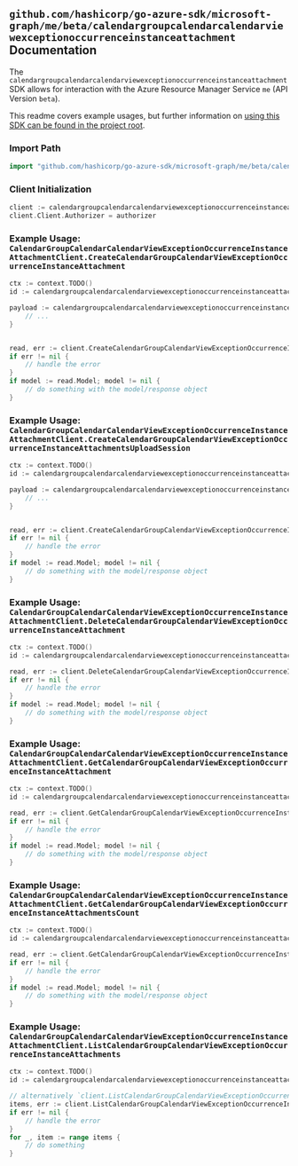 
## `github.com/hashicorp/go-azure-sdk/microsoft-graph/me/beta/calendargroupcalendarcalendarviewexceptionoccurrenceinstanceattachment` Documentation

The `calendargroupcalendarcalendarviewexceptionoccurrenceinstanceattachment` SDK allows for interaction with the Azure Resource Manager Service `me` (API Version `beta`).

This readme covers example usages, but further information on [using this SDK can be found in the project root](https://github.com/hashicorp/go-azure-sdk/tree/main/docs).

### Import Path

```go
import "github.com/hashicorp/go-azure-sdk/microsoft-graph/me/beta/calendargroupcalendarcalendarviewexceptionoccurrenceinstanceattachment"
```


### Client Initialization

```go
client := calendargroupcalendarcalendarviewexceptionoccurrenceinstanceattachment.NewCalendarGroupCalendarCalendarViewExceptionOccurrenceInstanceAttachmentClientWithBaseURI("https://management.azure.com")
client.Client.Authorizer = authorizer
```


### Example Usage: `CalendarGroupCalendarCalendarViewExceptionOccurrenceInstanceAttachmentClient.CreateCalendarGroupCalendarViewExceptionOccurrenceInstanceAttachment`

```go
ctx := context.TODO()
id := calendargroupcalendarcalendarviewexceptionoccurrenceinstanceattachment.NewMeCalendarGroupIdCalendarIdCalendarViewIdExceptionOccurrenceIdInstanceID("calendarGroupIdValue", "calendarIdValue", "eventIdValue", "eventId1Value", "eventId2Value")

payload := calendargroupcalendarcalendarviewexceptionoccurrenceinstanceattachment.Attachment{
	// ...
}


read, err := client.CreateCalendarGroupCalendarViewExceptionOccurrenceInstanceAttachment(ctx, id, payload)
if err != nil {
	// handle the error
}
if model := read.Model; model != nil {
	// do something with the model/response object
}
```


### Example Usage: `CalendarGroupCalendarCalendarViewExceptionOccurrenceInstanceAttachmentClient.CreateCalendarGroupCalendarViewExceptionOccurrenceInstanceAttachmentsUploadSession`

```go
ctx := context.TODO()
id := calendargroupcalendarcalendarviewexceptionoccurrenceinstanceattachment.NewMeCalendarGroupIdCalendarIdCalendarViewIdExceptionOccurrenceIdInstanceID("calendarGroupIdValue", "calendarIdValue", "eventIdValue", "eventId1Value", "eventId2Value")

payload := calendargroupcalendarcalendarviewexceptionoccurrenceinstanceattachment.CreateCalendarGroupCalendarViewExceptionOccurrenceInstanceAttachmentsUploadSessionRequest{
	// ...
}


read, err := client.CreateCalendarGroupCalendarViewExceptionOccurrenceInstanceAttachmentsUploadSession(ctx, id, payload)
if err != nil {
	// handle the error
}
if model := read.Model; model != nil {
	// do something with the model/response object
}
```


### Example Usage: `CalendarGroupCalendarCalendarViewExceptionOccurrenceInstanceAttachmentClient.DeleteCalendarGroupCalendarViewExceptionOccurrenceInstanceAttachment`

```go
ctx := context.TODO()
id := calendargroupcalendarcalendarviewexceptionoccurrenceinstanceattachment.NewMeCalendarGroupIdCalendarIdCalendarViewIdExceptionOccurrenceIdInstanceIdAttachmentID("calendarGroupIdValue", "calendarIdValue", "eventIdValue", "eventId1Value", "eventId2Value", "attachmentIdValue")

read, err := client.DeleteCalendarGroupCalendarViewExceptionOccurrenceInstanceAttachment(ctx, id, calendargroupcalendarcalendarviewexceptionoccurrenceinstanceattachment.DefaultDeleteCalendarGroupCalendarViewExceptionOccurrenceInstanceAttachmentOperationOptions())
if err != nil {
	// handle the error
}
if model := read.Model; model != nil {
	// do something with the model/response object
}
```


### Example Usage: `CalendarGroupCalendarCalendarViewExceptionOccurrenceInstanceAttachmentClient.GetCalendarGroupCalendarViewExceptionOccurrenceInstanceAttachment`

```go
ctx := context.TODO()
id := calendargroupcalendarcalendarviewexceptionoccurrenceinstanceattachment.NewMeCalendarGroupIdCalendarIdCalendarViewIdExceptionOccurrenceIdInstanceIdAttachmentID("calendarGroupIdValue", "calendarIdValue", "eventIdValue", "eventId1Value", "eventId2Value", "attachmentIdValue")

read, err := client.GetCalendarGroupCalendarViewExceptionOccurrenceInstanceAttachment(ctx, id, calendargroupcalendarcalendarviewexceptionoccurrenceinstanceattachment.DefaultGetCalendarGroupCalendarViewExceptionOccurrenceInstanceAttachmentOperationOptions())
if err != nil {
	// handle the error
}
if model := read.Model; model != nil {
	// do something with the model/response object
}
```


### Example Usage: `CalendarGroupCalendarCalendarViewExceptionOccurrenceInstanceAttachmentClient.GetCalendarGroupCalendarViewExceptionOccurrenceInstanceAttachmentsCount`

```go
ctx := context.TODO()
id := calendargroupcalendarcalendarviewexceptionoccurrenceinstanceattachment.NewMeCalendarGroupIdCalendarIdCalendarViewIdExceptionOccurrenceIdInstanceID("calendarGroupIdValue", "calendarIdValue", "eventIdValue", "eventId1Value", "eventId2Value")

read, err := client.GetCalendarGroupCalendarViewExceptionOccurrenceInstanceAttachmentsCount(ctx, id, calendargroupcalendarcalendarviewexceptionoccurrenceinstanceattachment.DefaultGetCalendarGroupCalendarViewExceptionOccurrenceInstanceAttachmentsCountOperationOptions())
if err != nil {
	// handle the error
}
if model := read.Model; model != nil {
	// do something with the model/response object
}
```


### Example Usage: `CalendarGroupCalendarCalendarViewExceptionOccurrenceInstanceAttachmentClient.ListCalendarGroupCalendarViewExceptionOccurrenceInstanceAttachments`

```go
ctx := context.TODO()
id := calendargroupcalendarcalendarviewexceptionoccurrenceinstanceattachment.NewMeCalendarGroupIdCalendarIdCalendarViewIdExceptionOccurrenceIdInstanceID("calendarGroupIdValue", "calendarIdValue", "eventIdValue", "eventId1Value", "eventId2Value")

// alternatively `client.ListCalendarGroupCalendarViewExceptionOccurrenceInstanceAttachments(ctx, id, calendargroupcalendarcalendarviewexceptionoccurrenceinstanceattachment.DefaultListCalendarGroupCalendarViewExceptionOccurrenceInstanceAttachmentsOperationOptions())` can be used to do batched pagination
items, err := client.ListCalendarGroupCalendarViewExceptionOccurrenceInstanceAttachmentsComplete(ctx, id, calendargroupcalendarcalendarviewexceptionoccurrenceinstanceattachment.DefaultListCalendarGroupCalendarViewExceptionOccurrenceInstanceAttachmentsOperationOptions())
if err != nil {
	// handle the error
}
for _, item := range items {
	// do something
}
```
